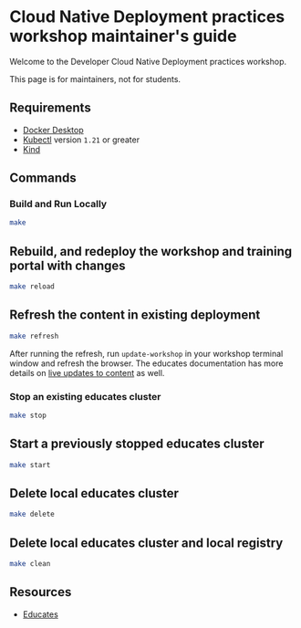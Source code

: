 # Cloud Native Deployment practices workshop maintainer's guide

Welcome to the Developer Cloud Native Deployment practices workshop.

This page is for maintainers, not for students.

## Requirements

- [Docker Desktop](https://www.docker.com/get-started)
- [Kubectl](https://kubernetes.io/docs/tasks/tools/#kubectl) version `1.21` or greater
- [Kind](https://kind.sigs.k8s.io/)

## Commands

### Build and Run Locally

```bash
make
```

## Rebuild, and redeploy the workshop and training portal with changes

```bash
make reload
```

## Refresh the content in existing deployment

```bash
make refresh
```

After running the refresh, run `update-workshop` in your workshop terminal
window and refresh the browser.
The educates documentation has more details on
[live updates to content](https://docs.edukates.io/en/latest/workshop-content/working-on-content.html#live-updates-to-the-content)
as well.

### Stop an existing educates cluster

```bash
make stop
```

## Start a previously stopped educates cluster

```bash
make start
```

## Delete local educates cluster

```bash
make delete
```

## Delete local educates cluster and local registry

```bash
make clean
```

## Resources

- [Educates](https://docs.edukates.io/)